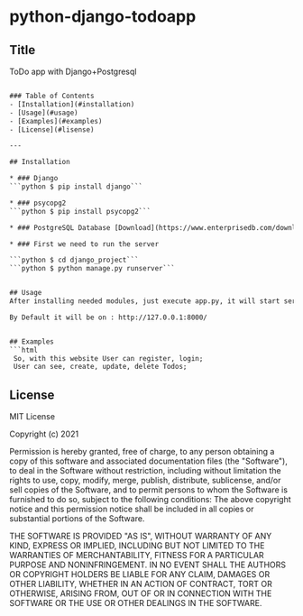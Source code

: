 # python-django-todoapp


## Title
ToDo  app with Django+Postgresql
```html

### Table of Contents
- [Installation](#installation)
- [Usage](#usage)
- [Examples](#examples)
- [License](#lisense)

---

## Installation

* ### Django
```python $ pip install django```

* ### psycopg2
```python $ pip install psycopg2```

* ### PostgreSQL Database [Download](https://www.enterprisedb.com/downloads/postgres-postgresql-downloads)

* ### First we need to run the server

```python $ cd django_project```
```python $ python manage.py runserver```


## Usage
After installing needed modules, just execute app.py, it will start server.

By Default it will be on : http://127.0.0.1:8000/


## Examples
```html
 So, with this website User can register, login;
 User can see, create, update, delete Todos; 

```





## License

MIT License

Copyright (c) 2021 

Permission is hereby granted, free of charge, to any person obtaining a copy
of this software and associated documentation files (the "Software"), to deal
in the Software without restriction, including without limitation the rights
to use, copy, modify, merge, publish, distribute, sublicense, and/or sell
copies of the Software, and to permit persons to whom the Software is
furnished to do so, subject to the following conditions:
The above copyright notice and this permission notice shall be included in all
copies or substantial portions of the Software.

THE SOFTWARE IS PROVIDED "AS IS", WITHOUT WARRANTY OF ANY KIND, EXPRESS OR
IMPLIED, INCLUDING BUT NOT LIMITED TO THE WARRANTIES OF MERCHANTABILITY,
FITNESS FOR A PARTICULAR PURPOSE AND NONINFRINGEMENT. IN NO EVENT SHALL THE
AUTHORS OR COPYRIGHT HOLDERS BE LIABLE FOR ANY CLAIM, DAMAGES OR OTHER
LIABILITY, WHETHER IN AN ACTION OF CONTRACT, TORT OR OTHERWISE, ARISING FROM,
OUT OF OR IN CONNECTION WITH THE SOFTWARE OR THE USE OR OTHER DEALINGS IN THE
SOFTWARE.
